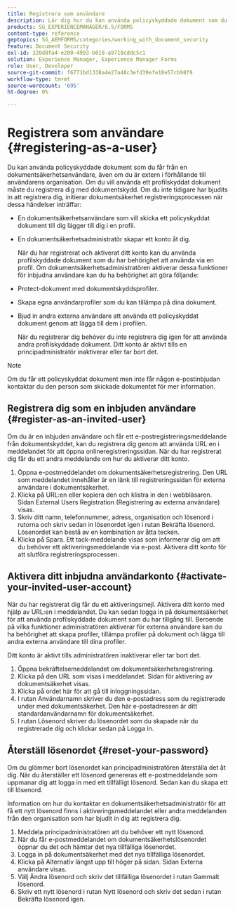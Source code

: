 ```yaml
---
title: Registrera som användare
description: Lär dig hur du kan använda policyskyddade dokument som du får från en dokumentsäkerhetsanvändare, även om du är extern i förhållande till användarens organisation.
products: SG_EXPERIENCEMANAGER/6.5/FORMS
content-type: reference
geptopics: SG_AEMFORMS/categories/working_with_document_security
feature: Document Security
exl-id: 320d8fa4-e200-4993-b018-a9718cddc5c1
solution: Experience Manager, Experience Manager Forms
role: User, Developer
source-git-commit: f6771bd1338a4e27a48c3efd39efe18e57cb98f9
workflow-type: tm+mt
source-wordcount: '695'
ht-degree: 0%

---
```


# Registrera som användare {#registering-as-a-user}

Du kan använda policyskyddade dokument som du får från en dokumentsäkerhetsanvändare, även om du är extern i förhållande till användarens organisation. Om du vill använda ett profilskyddat dokument måste du registrera dig med dokumentskydd. Om du inte tidigare har bjudits in att registrera dig, initierar dokumentsäkerhet registreringsprocessen när dessa händelser inträffar:

* En dokumentsäkerhetsanvändare som vill skicka ett policyskyddat dokument till dig lägger till dig i en profil.
* En dokumentsäkerhetsadministratör skapar ett konto åt dig.

  När du har registrerat och aktiverat ditt konto kan du använda profilskyddade dokument som du har behörighet att använda via en profil. Om dokumentsäkerhetsadministratören aktiverar dessa funktioner för inbjudna användare kan du ha behörighet att göra följande:

* Protect-dokument med dokumentskyddsprofiler.
* Skapa egna användarprofiler som du kan tillämpa på dina dokument.
* Bjud in andra externa användare att använda ett policyskyddat dokument genom att lägga till dem i profilen.

  När du registrerar dig behöver du inte registrera dig igen för att använda andra profilskyddade dokument. Ditt konto är aktivt tills en principadministratör inaktiverar eller tar bort det.

>[!NOTE]
>
>Om du får ett policyskyddat dokument men inte får någon e-postinbjudan kontaktar du den person som skickade dokumentet för mer information.

## Registrera dig som en inbjuden användare {#register-as-an-invited-user}

Om du är en inbjuden användare och får ett e-postregistreringsmeddelande från dokumentskyddet, kan du registrera dig genom att använda URL:en i meddelandet för att öppna onlineregistreringssidan. När du har registrerat dig får du ett andra meddelande om hur du aktiverar ditt konto.

1. Öppna e-postmeddelandet om dokumentsäkerhetsregistrering. Den URL som meddelandet innehåller är en länk till registreringssidan för externa användare i dokumentsäkerhet.
1. Klicka på URL:en eller kopiera den och klistra in den i webbläsaren. Sidan External Users Registration (Registrering av externa användare) visas.
1. Skriv ditt namn, telefonnummer, adress, organisation och lösenord i rutorna och skriv sedan in lösenordet igen i rutan Bekräfta lösenord. Lösenordet kan bestå av en kombination av åtta tecken.
1. Klicka på Spara. Ett tack-meddelande visas som informerar dig om att du behöver ett aktiveringsmeddelande via e-post. Aktivera ditt konto för att slutföra registreringsprocessen.

## Aktivera ditt inbjudna användarkonto {#activate-your-invited-user-account}

När du har registrerat dig får du ett aktiveringsmejl. Aktivera ditt konto med hjälp av URL:en i meddelandet. Du kan sedan logga in på dokumentsäkerhet för att använda profilskyddade dokument som du har tillgång till. Beroende på vilka funktioner administratören aktiverar för externa användare kan du ha behörighet att skapa profiler, tillämpa profiler på dokument och lägga till andra externa användare till dina profiler.

Ditt konto är aktivt tills administratören inaktiverar eller tar bort det.

1. Öppna bekräftelsemeddelandet om dokumentsäkerhetsregistrering.
1. Klicka på den URL som visas i meddelandet. Sidan för aktivering av dokumentsäkerhet visas.
1. Klicka på ordet här för att gå till inloggningssidan.
1. I rutan Användarnamn skriver du den e-postadress som du registrerade under med dokumentsäkerhet. Den här e-postadressen är ditt standardanvändarnamn för dokumentsäkerhet.
1. I rutan Lösenord skriver du lösenordet som du skapade när du registrerade dig och klickar sedan på Logga in.

## Återställ lösenordet {#reset-your-password}

Om du glömmer bort lösenordet kan principadministratören återställa det åt dig. När du återställer ett lösenord genereras ett e-postmeddelande som uppmanar dig att logga in med ett tillfälligt lösenord. Sedan kan du skapa ett till lösenord.

Information om hur du kontaktar en dokumentsäkerhetsadministratör för att få ett nytt lösenord finns i aktiveringsmeddelandet eller andra meddelanden från den organisation som har bjudit in dig att registrera dig.

1. Meddela principadministratören att du behöver ett nytt lösenord.
1. När du får e-postmeddelandet om dokumentsäkerhetslösenordet öppnar du det och hämtar det nya tillfälliga lösenordet.
1. Logga in på dokumentsäkerhet med det nya tillfälliga lösenordet.
1. Klicka på Alternativ längst upp till höger på sidan. Sidan Externa användare visas.
1. Välj Ändra lösenord och skriv det tillfälliga lösenordet i rutan Gammalt lösenord.
1. Skriv ett nytt lösenord i rutan Nytt lösenord och skriv det sedan i rutan Bekräfta lösenord igen.
